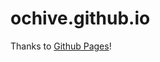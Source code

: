 # ochive.github.io
Thanks to [Github Pages](https://docs.github.com/cn/pages/getting-started-with-github-pages/creating-a-github-pages-site)!

